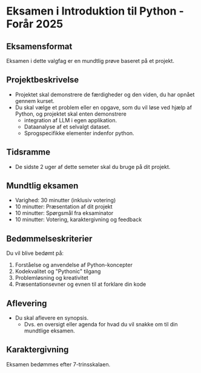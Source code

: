 # Eksamen i Introduktion til Python - Forår 2025

## Eksamensformat
Eksamen i dette valgfag er en mundtlig prøve baseret på et projekt.

## Projektbeskrivelse
- Projektet skal demonstrere de færdigheder og den viden, du har opnået gennem kurset.
- Du skal vælge et problem eller en opgave, som du vil løse ved hjælp af Python, og projektet skal enten demonstrere 
    * integration af LLM i egen applikation.
    * Dataanalyse af et selvalgt dataset.
    * Sprogspecifikke elementer indenfor python. 

## Tidsramme
- De sidste 2 uger af dette semeter skal du bruge på dit projekt.

## Mundtlig eksamen
- Varighed: 30 minutter (inklusiv votering)
- 10 minutter: Præsentation af dit projekt
- 10 minutter: Spørgsmål fra eksaminator 
- 10 minutter: Votering, karaktergivning og feedback

## Bedømmelseskriterier
Du vil blive bedømt på:
1. Forståelse og anvendelse af Python-koncepter
2. Kodekvalitet og "Pythonic" tilgang
3. Problemløsning og kreativitet
4. Præsentationsevner og evnen til at forklare din kode

## Aflevering
- Du skal aflevere en synopsis. 
    - Dvs. en oversigt eller agenda for hvad du vil snakke om til din mundtlige eksamen. 

## Karaktergivning
Eksamen bedømmes efter 7-trinsskalaen.
